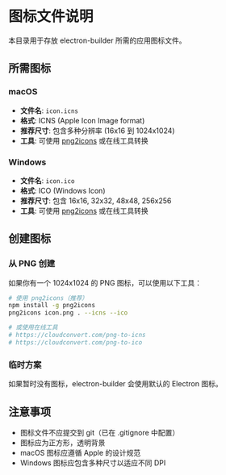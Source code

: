 # 图标文件说明

本目录用于存放 electron-builder 所需的应用图标文件。

## 所需图标

### macOS
- **文件名**: `icon.icns`
- **格式**: ICNS (Apple Icon Image format)
- **推荐尺寸**: 包含多种分辨率 (16x16 到 1024x1024)
- **工具**: 可使用 [png2icons](https://github.com/idesis-gmbh/png2icons) 或在线工具转换

### Windows
- **文件名**: `icon.ico`
- **格式**: ICO (Windows Icon)
- **推荐尺寸**: 包含 16x16, 32x32, 48x48, 256x256
- **工具**: 可使用 [png2icons](https://github.com/idesis-gmbh/png2icons) 或在线工具转换

## 创建图标

### 从 PNG 创建

如果你有一个 1024x1024 的 PNG 图标，可以使用以下工具：

```bash
# 使用 png2icons（推荐）
npm install -g png2icons
png2icons icon.png . --icns --ico

# 或使用在线工具
# https://cloudconvert.com/png-to-icns
# https://cloudconvert.com/png-to-ico
```

### 临时方案

如果暂时没有图标，electron-builder 会使用默认的 Electron 图标。

## 注意事项

- 图标文件不应提交到 git（已在 .gitignore 中配置）
- 图标应为正方形，透明背景
- macOS 图标应遵循 Apple 的设计规范
- Windows 图标应包含多种尺寸以适应不同 DPI
